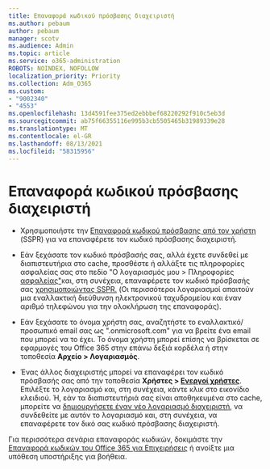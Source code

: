 ```yaml
---
title: Επαναφορά κωδικού πρόσβασης διαχειριστή
ms.author: pebaum
author: pebaum
manager: scotv
ms.audience: Admin
ms.topic: article
ms.service: o365-administration
ROBOTS: NOINDEX, NOFOLLOW
localization_priority: Priority
ms.collection: Adm_O365
ms.custom:
- "9002340"
- "4553"
ms.openlocfilehash: 13d4591fee375ed2ebbbef68220292f910c5eb3d
ms.sourcegitcommit: ab75f66355116e995b3cb5505465b31989339e28
ms.translationtype: MT
ms.contentlocale: el-GR
ms.lasthandoff: 08/13/2021
ms.locfileid: "58315956"
---
```

# <a name="admin-password-reset"></a>Επαναφορά κωδικού πρόσβασης διαχειριστή

- Χρησιμοποιήστε την [Επαναφορά κωδικού πρόσβασης από τον χρήστη](https://passwordreset.microsoftonline.com/) (SSPR) για να επαναφέρετε τον κωδικό πρόσβασης διαχειριστή.

- Εάν ξεχάσατε τον κωδικό πρόσβασής σας, αλλά έχετε συνδεθεί με διαπιστευτήρια στο cache, προσθέστε ή αλλάξτε τις πληροφορίες ασφαλείας σας στο πεδίο "Ο λογαριασμός μου > Πληροφορίες [ασφαλείας"](https://mysignins.microsoft.com/security-info)και, στη συνέχεια, επαναφέρετε τον κωδικό πρόσβασής σας [χρησιμοποιώντας SSPR.](https://passwordreset.microsoftonline.com/) (Οι περισσότεροι λογαριασμοί απαιτούν μια εναλλακτική διεύθυνση ηλεκτρονικού ταχυδρομείου και έναν αριθμό τηλεφώνου για την ολοκλήρωση της επαναφοράς).

- Εάν ξεχάσατε το όνομα χρήστη σας, αναζητήστε το εναλλακτικό/προσωπικό email σας ως ".onmicrosoft.com" για να βρείτε ένα email που μπορεί να το έχει.  Το όνομα χρήστη μπορεί επίσης να βρίσκεται σε εφαρμογές του Office 365 στην επάνω δεξιά κορδέλα ή στην τοποθεσία **Αρχείο > Λογαριασμός**.

- Ένας άλλος διαχειριστής μπορεί να επαναφέρει τον κωδικό πρόσβασής σας από την τοποθεσία **Χρήστες > [Ενεργοί χρήστες](https://portal.office.com/adminportal/home#/users)**. Επιλέξτε το λογαριασμό και, στη συνέχεια, κάντε κλικ στο εικονίδιο κλειδιού.  Ή, εάν τα διαπιστευτήριά σας είναι αποθηκευμένα στο cache, μπορείτε να [δημιουργήσετε έναν νέο λογαριασμό διαχειριστή](https://portal.office.com/adminportal/home#/users), να συνδεθείτε με αυτόν το λογαριασμό και, στη συνέχεια, να επαναφέρετε τον δικό σας κωδικό πρόσβασης διαχειριστή.

Για περισσότερα σενάρια επαναφοράς κωδικών, δοκιμάστε την [Επαναφορά κωδικών του Office 365 για Επιχειρήσεις](https://docs.microsoft.com/microsoft-365/admin/add-users/reset-passwords) ή ανοίξτε μια υπόθεση υποστήριξης για βοήθεια.
